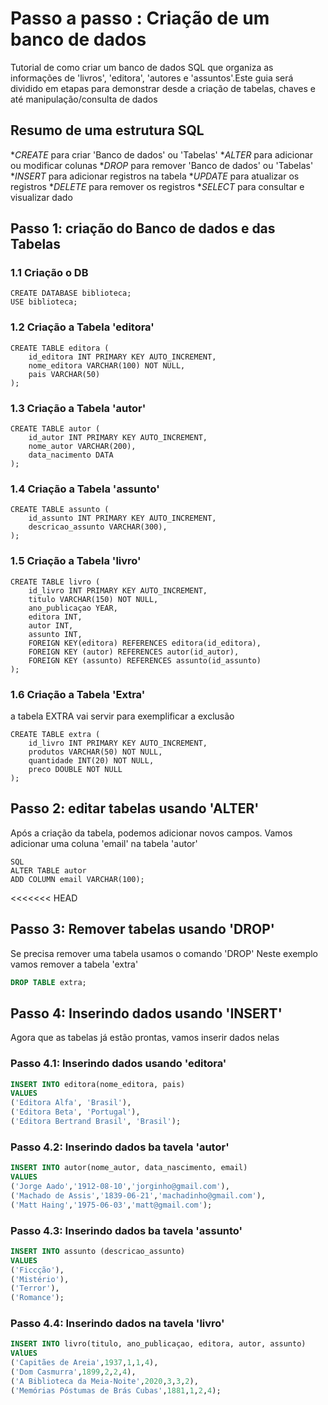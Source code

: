 # Passo a passo : Criação de um banco de dados
Tutorial de como criar um banco de dados SQL que organiza as informações de 'livros', 'editora', 'autores e 'assuntos'.Este guia será dividido em etapas para demonstrar desde a criação de tabelas, chaves e até manipulação/consulta de dados

## Resumo de uma estrutura SQL

*_CREATE_ para criar 'Banco de dados' ou 'Tabelas'
*_ALTER_ para adicionar ou modificar colunas
*_DROP_ para remover 'Banco de dados' ou 'Tabelas'
*_INSERT_ para adicionar registros na tabela
*_UPDATE_ para atualizar os registros
*_DELETE_ para remover os registros
*_SELECT_ para consultar e visualizar dado

## Passo 1: criação do Banco de dados e das Tabelas
### 1.1 Criação o DB

```
CREATE DATABASE biblioteca;
USE biblioteca;
```
### 1.2 Criação a Tabela 'editora'
```
CREATE TABLE editora (
    id_editora INT PRIMARY KEY AUTO_INCREMENT,
    nome_editora VARCHAR(100) NOT NULL,
    pais VARCHAR(50)
);
```
### 1.3 Criação a Tabela 'autor'
```
CREATE TABLE autor (
    id_autor INT PRIMARY KEY AUTO_INCREMENT,
    nome_autor VARCHAR(200),
    data_nacimento DATA
);
```

### 1.4 Criação a Tabela 'assunto'
```
CREATE TABLE assunto (
    id_assunto INT PRIMARY KEY AUTO_INCREMENT,
    descricao_assunto VARCHAR(300),
);
```
### 1.5 Criação a Tabela 'livro'
```
CREATE TABLE livro (
    id_livro INT PRIMARY KEY AUTO_INCREMENT,
    titulo VARCHAR(150) NOT NULL,
    ano_publicaçao YEAR,
    editora INT,
    autor INT,
    assunto INT,
    FOREIGN KEY(editora) REFERENCES editora(id_editora),
    FOREIGN KEY (autor) REFERENCES autor(id_autor),
    FOREIGN KEY (assunto) REFERENCES assunto(id_assunto)
);
```
### 1.6 Criação a Tabela 'Extra'
a tabela EXTRA vai servir para exemplificar a exclusão
```
CREATE TABLE extra (
    id_livro INT PRIMARY KEY AUTO_INCREMENT,
    produtos VARCHAR(50) NOT NULL,
    quantidade INT(20) NOT NULL,
    preco DOUBLE NOT NULL
);
```
## Passo 2: editar tabelas usando 'ALTER'
Após a criação da tabela, podemos adicionar novos campos. Vamos adicionar uma coluna 'email' na tabela 'autor'

```
SQL
ALTER TABLE autor
ADD COLUMN email VARCHAR(100);
```
<<<<<<< HEAD
## Passo 3: Remover tabelas usando 'DROP'
Se precisa remover uma tabela usamos o comando 'DROP'
Neste exemplo vamos remover a tabela 'extra'

```SQL
DROP TABLE extra;
```
## Passo 4: Inserindo dados usando 'INSERT'
Agora que as tabelas já estão prontas, vamos inserir dados nelas

### Passo 4.1: Inserindo dados usando 'editora'
```SQL
INSERT INTO editora(nome_editora, pais)
VALUES
('Editora Alfa', 'Brasil'),
('Editora Beta', 'Portugal'),
('Editora Bertrand Brasil', 'Brasil');
```
### Passo 4.2: Inserindo dados ba tavela 'autor'
```SQL
INSERT INTO autor(nome_autor, data_nascimento, email)
VALUES
('Jorge Aado','1912-08-10','jorginho@gmail.com'),
('Machado de Assis','1839-06-21','machadinho@gmail.com'),
('Matt Haing','1975-06-03','matt@gmail.com');
```

### Passo 4.3: Inserindo dados ba tavela 'assunto'
```SQL
INSERT INTO assunto (descricao_assunto)
VALUES
('Ficcção'),
('Mistério'),
('Terror'),
('Romance');
```
### Passo 4.4: Inserindo dados na tavela 'livro'
```SQL
INSERT INTO livro(titulo, ano_publicaçao, editora, autor, assunto)
VAlUES
('Capitães de Areia',1937,1,1,4),
('Dom Casmurra',1899,2,2,4),
('A Biblioteca da Meia-Noite',2020,3,3,2),
('Memórias Póstumas de Brás Cubas',1881,1,2,4);
```

